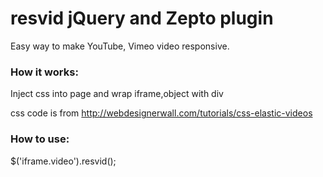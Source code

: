 resvid jQuery and Zepto plugin
======

Easy way to make YouTube, Vimeo video responsive.

<h3>How it works:</h3>

Inject css into page and wrap iframe,object with div

css code is from http://webdesignerwall.com/tutorials/css-elastic-videos

<h3>How to use:</h3>

$('iframe.video').resvid();
